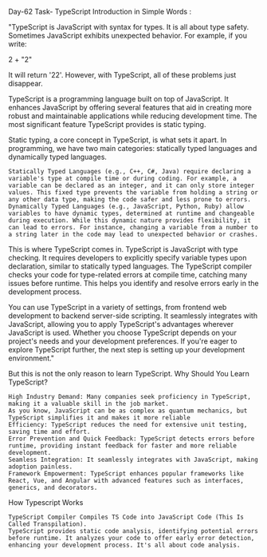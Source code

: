 Day-62 Task- TypeScript Introduction in Simple Words :

"TypeScript is JavaScript with syntax for types. It is all about type safety. Sometimes JavaScript exhibits unexpected behavior. For example, if you write:

2 + "2"

It will return '22'. However, with TypeScript, all of these problems just disappear.

TypeScript is a programming language built on top of JavaScript. It enhances JavaScript by offering several features that aid in creating more robust and maintainable applications while reducing development time. The most significant feature TypeScript provides is static typing.

Static typing, a core concept in TypeScript, is what sets it apart. In programming, we have two main categories: statically typed languages and dynamically typed languages.

    Statically Typed Languages (e.g., C++, C#, Java) require declaring a variable's type at compile time or during coding. For example, a variable can be declared as an integer, and it can only store integer values. This fixed type prevents the variable from holding a string or any other data type, making the code safer and less prone to errors.
    Dynamically Typed Languages (e.g., JavaScript, Python, Ruby) allow variables to have dynamic types, determined at runtime and changeable during execution. While this dynamic nature provides flexibility, it can lead to errors. For instance, changing a variable from a number to a string later in the code may lead to unexpected behavior or crashes.

This is where TypeScript comes in. TypeScript is JavaScript with type checking. It requires developers to explicitly specify variable types upon declaration, similar to statically typed languages. The TypeScript compiler checks your code for type-related errors at compile time, catching many issues before runtime. This helps you identify and resolve errors early in the development process.

You can use TypeScript in a variety of settings, from frontend web development to backend server-side scripting. It seamlessly integrates with JavaScript, allowing you to apply TypeScript's advantages wherever JavaScript is used. Whether you choose TypeScript depends on your project's needs and your development preferences. If you're eager to explore TypeScript further, the next step is setting up your development environment."

But this is not the only reason to learn TypeScript.
Why Should You Learn TypeScript?

    High Industry Demand: Many companies seek proficiency in TypeScript, making it a valuable skill in the job market.
    As you know, JavaScript can be as complex as quantum mechanics, but TypeScript simplifies it and makes it more reliable
    Efficiency: TypeScript reduces the need for extensive unit testing, saving time and effort.
    Error Prevention and Quick Feedback: TypeScript detects errors before runtime, providing instant feedback for faster and more reliable development.
    Seamless Integration: It seamlessly integrates with JavaScript, making adoption painless.
    Framework Empowerment: TypeScript enhances popular frameworks like React, Vue, and Angular with advanced features such as interfaces, generics, and decorators.

How Typescript Works

    TypeScript Compiler Compiles TS Code into JavaScript Code (This Is Called Transpilation).
    TypeScript provides static code analysis, identifying potential errors before runtime. It analyzes your code to offer early error detection, enhancing your development process. It's all about code analysis.